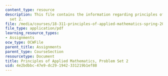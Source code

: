 ```yaml
---
content_type: resource
description: This file contains the information regarding principles of applied mathematics,problem
  set 2.
file: /media/courses/18-311-principles-of-applied-mathematics-spring-2014/4e2bdbbc47e9dc291942331219b1ef88_MIT18_311S14_ProblemSet2.pdf
file_type: application/pdf
learning_resource_types:
- Assignments
ocw_type: OCWFile
parent_title: Assignments
parent_type: CourseSection
resourcetype: Document
title: Principles of Applied Mathematics, Problem Set 2
uid: 4e2bdbbc-47e9-dc29-1942-331219b1ef88
---
```

